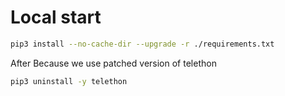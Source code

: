 # Local start

```bash
pip3 install --no-cache-dir --upgrade -r ./requirements.txt
```

After
Because we use patched version of telethon
```bash
pip3 uninstall -y telethon
```